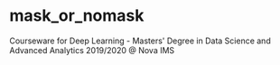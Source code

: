# mask_or_nomask
Courseware for Deep Learning - Masters' Degree in Data Science and Advanced Analytics 2019/2020 @ Nova IMS
